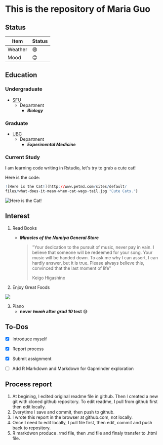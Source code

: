 # This is the repository of Maria Guo

## Status
|    **Item**    | **Status** |
|----------------|------------|
| Weather        | :smile:    |
| Mood           | :blush:    |



## Education

### Undergraduate

+ [SFU](https://www.sfu.ca/)
	- Department
        * ***Biology***

### Graduate

+ [UBC](https://www.ubc.ca/)
	- Department
        * ***Experimental Medicine***

### Current Study
I am learning code writing in Rstudio, let's try to grab a cute cat!

Here is the code:

```R 
![Here is the Cat!](http://www.petmd.com/sites/default/
files/what-does-it-mean-when-cat-wags-tail.jpg "Cute Cats.")

```

![Here is the Cat!](http://www.petmd.com/sites/default/files/what-does-it-mean-when-cat-wags-tail.jpg "Cute Cats.")




## Interest
1. Read Books
    + ***Miracles of the Namiya General Store***
       >"Your dedication to the pursuit of music, never pay in vain. I    believe that someone will be redeemed for your song. Your music will be handed down. To ask me why I can assert, I can hardly answer, but it is true. Please always believe this, convinced that the last moment of life"
       >
       >Keigo Higashino

2. Enjoy Great Foods

![](https://media.giphy.com/media/T7VuyIFl3jimI/giphy.gif)

3. Piano
      + **never <del>*touch</del>* after *grad 10* test** :sweat_smile:

## To-Dos

- [x] Introduce myself
- [x] Report process
- [x] Submit assignment
- [ ] Add R Markdown and Markdown for Gapminder exploration




## Process report
1. At begining, I edited original readme file in github. Then I created a new git with cloned github repository. To edit readme, I pull from github first then edit locally.
2. Everytime I save and commit, then push to github.
3. I wrote this report in the browser at github.com, not locally.
4. Once I need to edit locally, I pull file first, then edit, commit and push back to repository.
5. R markdwon produce .rmd file, then .md file and finaly transfer to .html file.


